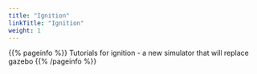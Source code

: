 ```yaml
---
title: "Ignition"
linkTitle: "Ignition"
weight: 1
---
```


{{% pageinfo %}}
Tutorials for ignition - a new simulator that will replace gazebo
{{% /pageinfo %}}



